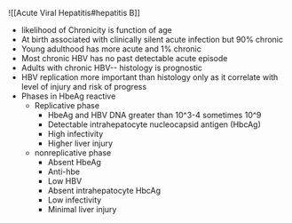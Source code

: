 ![[Acute Viral Hepatitis#hepatitis B]]
- likelihood of Chronicity is function of age 
- At birth associated with clinically silent acute infection but 90% chronic
- Young adulthood has more acute and 1% chronic
- Most chronic HBV has no past detectable acute episode
- Adults with chronic HBV-- histology is prognostic
- HBV replication more important than histology only as it correlate with level of injury and risk of progress
- Phases in HbeAg reactive
	- Replicative phase
		- HbeAg and HBV DNA greater than  10^3-4 sometimes 10^9 
		- Detectable intrahepatocyte nucleocapsid antigen (HbcAg)
		- High infectivity
		- Higher liver injury
	- nonreplicative phase
		- Absent HbeAg
		- Anti-hbe
		- Low HBV 
		- Absent intrahepatocyte HbcAg
		- Low infectivity
		- Minimal liver injury

